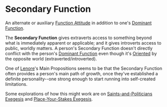 # Secondary Function

An alternate or auxiliary [Function Attitude](../../) in addition to one's [Dominant Function](../dominant-function.md).&#x20;

The **Secondary Function** gives extraverts access to something beyond what is immediately apparent or applicable; and it gives introverts access to public, worldly matters. A person's Secondary Function doesn't directly conflict with the person's [Dominant Function](../dominant-function.md) even though it's [Oriented](../../../../sign-interpretation/orienting/) by the opposite world (extraverted/introverted).

One of [Lenore](../../../../people-and-systems/lenore-thomson/)'s Main Propositions seems to be that the Secondary Function often provides a person's main path of growth, once they've established a definite personality--one strong enough to start running into self-created limitations.&#x20;

Some explorations of how this might work are on [Saints-and-Politicians Exegesis](../../../../exegeses-and-hypotheses/introversion-extraversion/saints-and-politicians.md) and [Place-Your-Stakes Exegesis](../../../../exegeses-and-hypotheses/introversion-extraversion/place-your-stakes.md).
